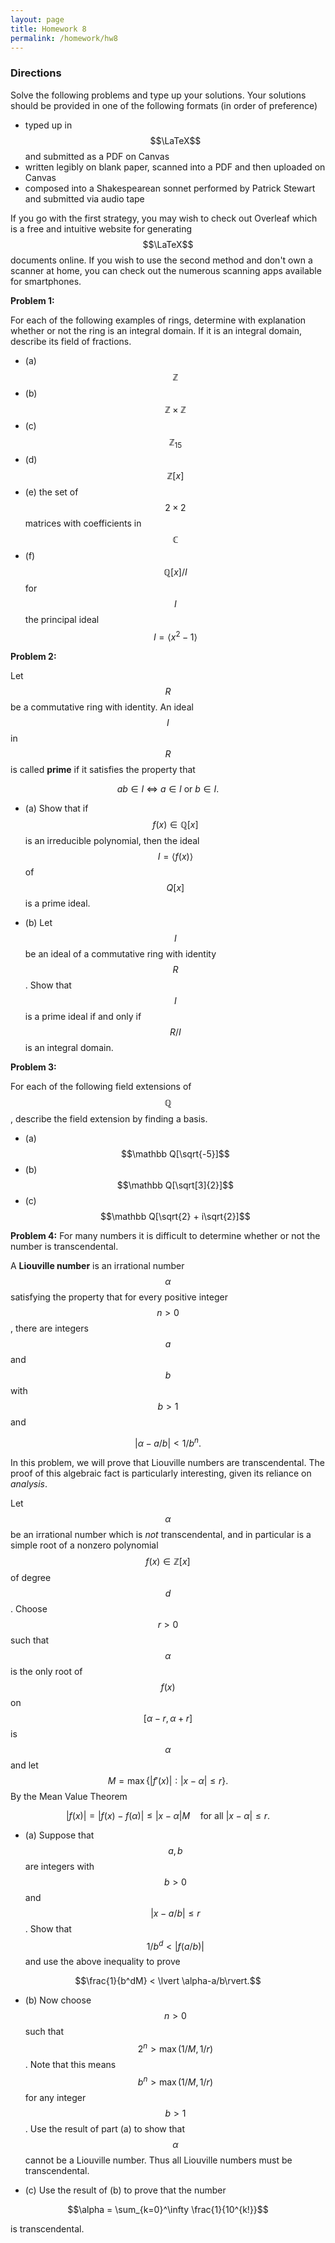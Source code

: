 ```yaml
---
layout: page
title: Homework 8
permalink: /homework/hw8
---
```


### Directions
Solve the following problems and type up your solutions.  Your solutions should be provided in one of the following formats (in order of preference)
* typed up in $$\LaTeX$$ and submitted as a PDF on Canvas
* written legibly on blank paper, scanned into a PDF and then uploaded on Canvas
* composed into a Shakespearean sonnet performed by Patrick Stewart and submitted via audio tape

If you go with the first strategy, you may wish to check out Overleaf which is a free and intuitive website for generating $$\LaTeX$$ documents online.
If you wish to use the second method and don't own a scanner at home, you can check out the numerous scanning apps available for smartphones.

**Problem 1:** 

For each of the following examples of rings, determine with explanation whether or not the ring is an integral domain.  If it is an integral domain, describe its field of fractions.

* (a) $$\mathbb Z$$
* (b) $$\mathbb Z\times\mathbb Z$$
* (c) $$\mathbb Z_{15}$$
* (d) $$\mathbb Z[x]$$
* (e) the set of $$2\times 2$$ matrices with coefficients in $$\mathbb C$$
* (f) $$\mathbb Q[x]/I$$ for $$I$$ the principal ideal $$I = \langle x^2-1\rangle$$

**Problem 2:**

Let $$R$$ be a commutative ring with identity.
An ideal $$I$$ in $$R$$ is called **prime** if it satisfies the property that

$$ab\in I\ \Longleftrightarrow\ a\in I\ \text{or}\ b\in I.$$

* (a) Show that if $$f(x)\in \mathbb Q[x]$$ is an irreducible polynomial, then the ideal $$I = \langle f(x)\rangle$$ of $$Q[x]$$ is a prime ideal.

* (b) Let $$I$$ be an ideal of a commutative ring with identity $$R$$.  Show that $$I$$ is a prime ideal if and only if $$R/I$$ is an integral domain.

**Problem 3:**

For each of the following field extensions of $$\mathbb Q$$, describe the field extension by finding a basis.

* (a) $$\mathbb Q[\sqrt{-5}]$$
* (b) $$\mathbb Q[\sqrt[3]{2}]$$
* (c) $$\mathbb Q[\sqrt{2} + i\sqrt{2}]$$

**Problem 4:**
For many numbers it is difficult to determine whether or not the number is transcendental.

A **Liouville number** is an irrational number $$\alpha$$ satisfying the property that for every positive integer $$n>0$$, there are integers $$a$$ and $$b$$ with $$b>1$$ and

$$\lvert\alpha - a/b\rvert < 1/b^n.$$

In this problem, we will prove that Liouville numbers are transcendental.
The proof of this algebraic fact is particularly interesting, given its reliance on *analysis*.

Let $$\alpha$$ be an irrational number which is *not* transcendental, and in particular is a simple root of a nonzero polynomial $$f(x)\in \mathbb Z[x]$$ of degree $$d$$.  Choose $$r>0$$ such that $$\alpha$$ is the only root of $$f(x)$$ on $$[\alpha-r,\alpha+r]$$ is $$\alpha$$ and let $$M = \max\{\lvert f'(x)\rvert : \lvert x-\alpha\rvert \leq r\}.$$
By the Mean Value Theorem

$$\lvert f(x)\rvert = \lvert f(x)-f(\alpha)\rvert\leq \lvert x-\alpha\rvert M\quad\text{for all}\ \lvert x-\alpha\rvert\leq r.$$

* (a) Suppose that $$a,b$$ are integers with $$b>0$$ and $$\lvert x-a/b\rvert \leq r$$.  Show that $$1/b^d < \lvert f(a/b)\rvert$$ and use the above inequality to prove

$$\frac{1}{b^dM} < \lvert \alpha-a/b\rvert.$$

* (b) Now choose $$n>0$$ such that $$2^n>\max(1/M,1/r)$$.  Note that this means $$b^n>\max(1/M,1/r)$$ for any integer $$b>1$$.  Use the result of part (a) to show that $$\alpha$$ cannot be a Liouville number.  Thus all Liouville numbers must be transcendental.

* (c) Use the result of (b) to prove that the number

$$\alpha = \sum_{k=0}^\infty \frac{1}{10^{k!}}$$

is transcendental.






